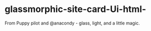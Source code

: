 ﻿# glassmorphic-site-card-Ui-html-
From Puppy pilot and @anacondy - glass, light, and a little magic.

